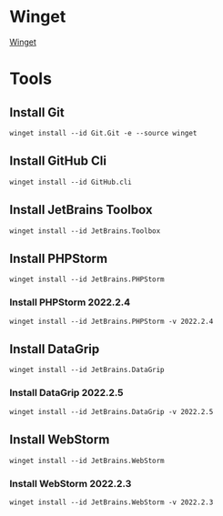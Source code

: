 # Winget
[Winget](https://winget.run/)

# Tools

## Install Git
```
winget install --id Git.Git -e --source winget
```

## Install GitHub Cli
```
winget install --id GitHub.cli
```
## Install JetBrains Toolbox
```
winget install --id JetBrains.Toolbox
```
## Install PHPStorm
```
winget install --id JetBrains.PHPStorm
```
### Install PHPStorm 2022.2.4
```
winget install --id JetBrains.PHPStorm -v 2022.2.4
```

## Install DataGrip
```
winget install --id JetBrains.DataGrip
```
### Install DataGrip 2022.2.5
```
winget install --id JetBrains.DataGrip -v 2022.2.5
```

## Install WebStorm
```
winget install --id JetBrains.WebStorm
```
### Install WebStorm 2022.2.3
```
winget install --id JetBrains.WebStorm -v 2022.2.3
```
